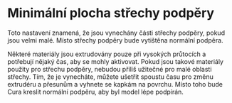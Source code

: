 Minimální plocha střechy podpěry
====
Toto nastavení znamená, že jsou vynechány části střechy podpěry, pokud jsou velmi malé. Místo střechy podpěry bude vytištěna normální podpěra.

Některé materiály jsou extrudovány pouze při vysokých průtocích a potřebují nějaký čas, aby se mohly aktivovat. Pokud jsou takové materiály použity pro střechu podpěry, nebudou příliš užitečné pro malé oblasti střechy. Tím, že je vynecháte, můžete ušetřit spoustu času pro změnu extrudéru a přesunům a vyhnete se kapkám na povrchu. Místo toho bude Cura kreslit normální podpěru, aby byl model lépe podpírán.
